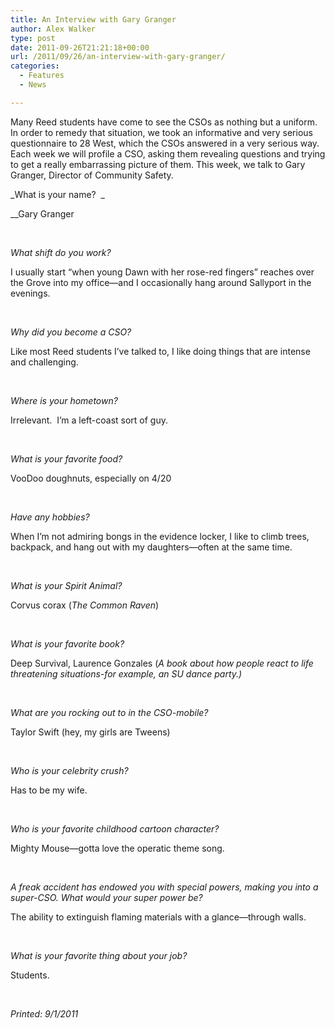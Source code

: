 ```yaml
---
title: An Interview with Gary Granger
author: Alex Walker
type: post
date: 2011-09-26T21:21:18+00:00
url: /2011/09/26/an-interview-with-gary-granger/
categories:
  - Features
  - News

---
```

Many Reed students have come to see the CSOs as nothing but a uniform. In order to remedy that situation, we took an informative and very serious questionnaire to 28 West, which the CSOs answered in a very serious way. Each week we will profile a CSO, asking them revealing questions and trying to get a really embarrassing picture of them. This week, we talk to Gary Granger, Director of Community Safety.

_What is your name?  _

__Gary Granger

&nbsp;

_What shift do you work?_ 

I usually start “when young Dawn with her rose-red fingers” reaches over the Grove into my office—and I occasionally hang around Sallyport in the evenings.

&nbsp;

_Why did you become a CSO?_

Like most Reed students I’ve talked to, I like doing things that are intense and challenging.

&nbsp;

_Where is your hometown?_

Irrelevant.  I’m a left-coast sort of guy.

&nbsp;

_What is your favorite food?_

VooDoo doughnuts, especially on 4/20

&nbsp;

_Have any hobbies?_ 

When I’m not admiring bongs in the evidence locker, I like to climb trees, backpack, and hang out with my daughters—often at the same time.

&nbsp;

_What is your Spirit Animal?_

Corvus corax (_The Common Raven_)

&nbsp;

_What is your favorite book?_

Deep Survival, Laurence Gonzales (_A book about how people react to life threatening situations-for example, an SU dance party.)_

&nbsp;

_What are you rocking out to in the CSO-mobile?_

Taylor Swift (hey, my girls are Tweens)

&nbsp;

_Who is your celebrity crush?_

Has to be my wife.

&nbsp;

_Who is your favorite childhood cartoon character?_

Mighty Mouse—gotta love the operatic theme song.

&nbsp;

_A freak accident has endowed you with special powers, making you into a super-CSO. What would your super power be?_

The ability to extinguish flaming materials with a glance—through walls.

&nbsp;

_What is your favorite thing about your job?_

Students.

&nbsp;

_Printed: 9/1/2011_